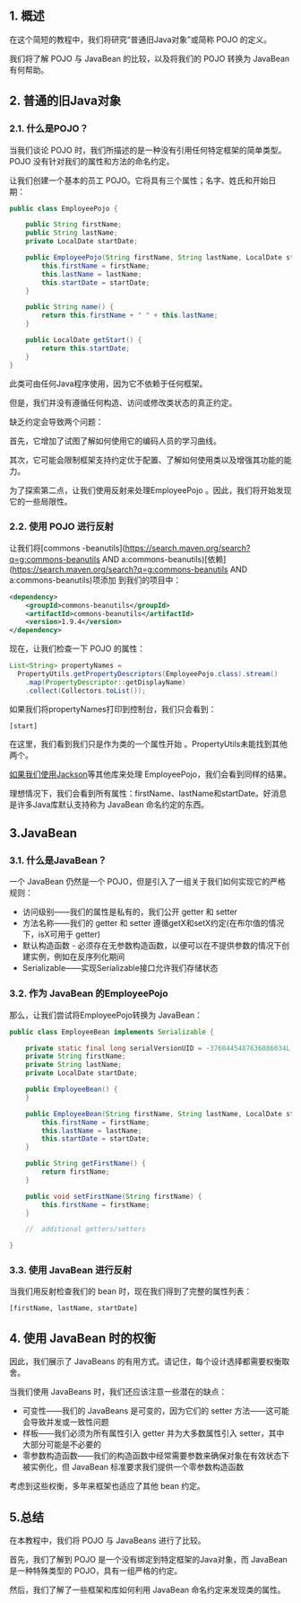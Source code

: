 ## 1. 概述

在这个简短的教程中，我们将研究“普通旧Java对象”或简称 POJO 的定义。

我们将了解 POJO 与 JavaBean 的比较，以及将我们的 POJO 转换为 JavaBean 有何帮助。

## 2. 普通的旧Java对象

### 2.1. 什么是POJO？

当我们谈论 POJO 时，我们所描述的是一种没有引用任何特定框架的简单类型。POJO 没有针对我们的属性和方法的命名约定。

让我们创建一个基本的员工 POJO。它将具有三个属性；名字、姓氏和开始日期：

```java
public class EmployeePojo {

    public String firstName;
    public String lastName;
    private LocalDate startDate;

    public EmployeePojo(String firstName, String lastName, LocalDate startDate) {
        this.firstName = firstName;
        this.lastName = lastName;
        this.startDate = startDate;
    }

    public String name() {
        return this.firstName + " " + this.lastName;
    }

    public LocalDate getStart() {
        return this.startDate;
    }
}
```

此类可由任何Java程序使用，因为它不依赖于任何框架。

但是，我们并没有遵循任何构造、访问或修改类状态的真正约定。

缺乏约定会导致两个问题：

首先，它增加了试图了解如何使用它的编码人员的学习曲线。

其次，它可能会限制框架支持约定优于配置、了解如何使用类以及增强其功能的能力。

为了探索第二点，让我们使用反射来处理EmployeePojo 。因此，我们将开始发现它的一些局限性。

### 2.2. 使用 POJO 进行反射

让我们将[commons -beanutils](https://search.maven.org/search?q=g:commons-beanutils AND a:commons-beanutils)[依赖](https://search.maven.org/search?q=g:commons-beanutils AND a:commons-beanutils)项添加 到我们的项目中：

```xml
<dependency>
    <groupId>commons-beanutils</groupId>
    <artifactId>commons-beanutils</artifactId>
    <version>1.9.4</version>
</dependency>
```

现在，让我们检查一下 POJO 的属性：

```java
List<String> propertyNames =
  PropertyUtils.getPropertyDescriptors(EmployeePojo.class).stream()
    .map(PropertyDescriptor::getDisplayName)
    .collect(Collectors.toList());
```

如果我们将propertyNames打印到控制台，我们只会看到：

```plaintext
[start]

```

在这里，我们看到我们只是作为类的一个属性开始 。PropertyUtils未能找到其他两个。

[如果我们使用Jackson](https://www.baeldung.com/jackson)等其他库来处理 EmployeePojo，我们会看到同样的结果。

理想情况下，我们会看到所有属性：firstName、lastName和startDate。好消息是许多Java库默认支持称为 JavaBean 命名约定的东西。

## 3.JavaBean

### 3.1. 什么是JavaBean？

一个 JavaBean 仍然是一个 POJO，但是引入了一组关于我们如何实现它的严格规则：

-   访问级别——我们的属性是私有的，我们公开 getter 和 setter
-   方法名称——我们的 getter 和 setter 遵循getX和setX约定(在布尔值的情况下，isX可用于 getter)
-   默认构造函数 - 必须存在无参数构造函数，以便可以在不提供参数的情况下创建实例，例如在反序列化期间
-   Serializable——实现Serializable接口允许我们存储状态

### 3.2. 作为 JavaBean 的EmployeePojo 

那么，让我们尝试将EmployeePojo转换为 JavaBean：

```java
public class EmployeeBean implements Serializable {

    private static final long serialVersionUID = -3760445487636086034L;
    private String firstName;
    private String lastName;
    private LocalDate startDate;

    public EmployeeBean() {
    }

    public EmployeeBean(String firstName, String lastName, LocalDate startDate) {
        this.firstName = firstName;
        this.lastName = lastName;
        this.startDate = startDate;
    }

    public String getFirstName() {
        return firstName;
    }

    public void setFirstName(String firstName) {
        this.firstName = firstName;
    }

    //  additional getters/setters

}
```

### 3.3. 使用 JavaBean 进行反射

当我们用反射检查我们的 bean 时，现在我们得到了完整的属性列表：

```plaintext
[firstName, lastName, startDate]
```

## 4. 使用 JavaBean 时的权衡

因此，我们展示了 JavaBeans 的有用方式。请记住，每个设计选择都需要权衡取舍。

当我们使用 JavaBeans 时，我们还应该注意一些潜在的缺点：

-   可变性——我们的 JavaBeans 是可变的，因为它们的 setter 方法——这可能会导致并发或一致性问题
-   样板——我们必须为所有属性引入 getter 并为大多数属性引入 setter，其中大部分可能是不必要的
-   零参数构造函数——我们的构造函数中经常需要参数来确保对象在有效状态下被实例化，但 JavaBean 标准要求我们提供一个零参数构造函数

考虑到这些权衡，多年来框架也适应了其他 bean 约定。

## 5.总结

在本教程中，我们将 POJO 与 JavaBeans 进行了比较。

首先，我们了解到 POJO 是一个没有绑定到特定框架的Java对象，而 JavaBean 是一种特殊类型的 POJO，具有一组严格的约定。

然后，我们了解了一些框架和库如何利用 JavaBean 命名约定来发现类的属性。